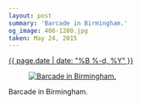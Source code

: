 ```yaml
---
layout: post
summary: 'Barcade in Birmingham.'
og_image: 406-1280.jpg
taken: May 24, 2015
---
```


<div class="post">
 <time>
  <a href="/406">
   {{ page.date | date: "%B %-d, %Y" }}
  </a>
 </time>
 <a href="/406">
  <figure data-taken="5/24/2015">
   <img alt="Barcade in Birmingham." sizes="(min-width: 700px) 50vw, calc(100vw - 2rem)" src="{{ site.assets_url }}/406-640.jpg" srcset="{{ site.assets_url }}/406-1280.jpg 1280w, {{ site.assets_url }}/406-960.jpg 960w, {{ site.assets_url }}/406-640.jpg 640w, {{ site.assets_url }}/406-320.jpg 320w"/>
  </figure>
 </a>
 <span>
  Barcade in Birmingham.
 </span>
</div>
